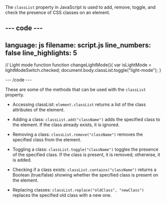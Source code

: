 The `classList` property in JavaScript is used to add, remove, toggle, and check the presence of CSS classes on an element. 

--- code ---
---
language: js
filename: script.js
line_numbers: false
line_highlights: 5
---
   
// Light mode function 
function changeLightMode(){
  var isLightMode = lightModeSwitch.checked;
  document.body.classList.toggle("light-mode");
}

--- /code ---

These are some of the methods that can be used with the `classList` property.

+ Accessing classList:
`element.classList` returns a list of the class attributes of the element.

+ Adding a class:
`classList.add("className")` adds the specified class to the element. If the class already exists, it is ignored.

+ Removing a class:
`classList.remove("className")` removes the specified class from the element.

+ Toggling a class:
`classList.toggle("className")` toggles the presence of the specified class. If the class is present, it is removed; otherwise, it is added.

+ Checking if a class exists:
`classList.contains("className")` returns a Boolean (true/false) showing whether the specified class is present on the element.

+ Replacing classes:
`classList.replace("oldClass", "newClass")` replaces the specified old class with a new one.